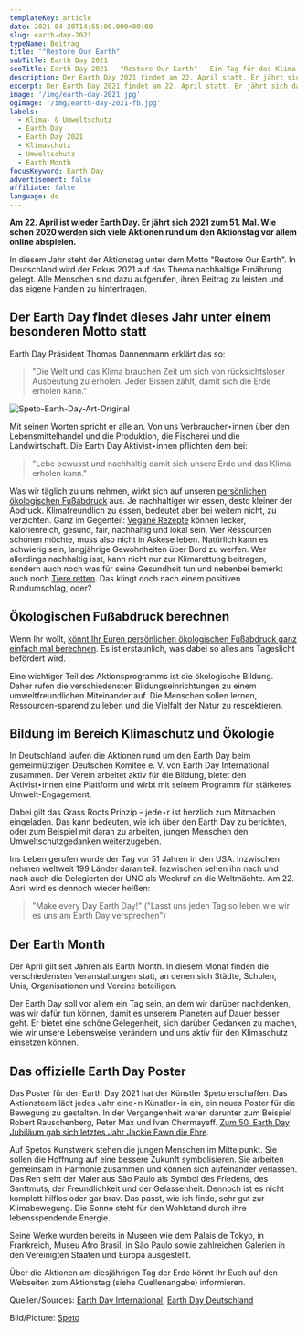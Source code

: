 ```yaml
---
templateKey: article
date: 2021-04-20T14:55:00.000+00:00
slug: earth-day-2021
typeName: Beitrag
title: '"Restore Our Earth"'
subTitle: Earth Day 2021
seoTitle: Earth Day 2021 – "Restore Our Earth" – Ein Tag für das Klima
description: Der Earth Day 2021 findet am 22. April statt. Er jährt sich damit zum 51. mal. Wie immer wird es rund um den Tag jede Menge Aktionen geben.
excerpt: Der Earth Day 2021 findet am 22. April statt. Er jährt sich damit zum 51. mal. Wie immer wird es rund um den Tag jede Menge Aktionen geben. Das Motto lautet in diesem Jahr "Restore Our Earth".
image: '/img/earth-day-2021.jpg'
ogImage: '/img/earth-day-2021-fb.jpg'
labels:
  - Klima- & Umweltschutz
  - Earth Day
  - Earth Day 2021
  - Klimaschutz
  - Umweltschutz
  - Earth Month
focusKeyword: Earth Day
advertisement: false
affiliate: false
language: de
---
```


**Am 22. April ist wieder Earth Day. Er jährt sich 2021 zum 51. Mal. Wie schon 2020 werden sich viele Aktionen rund um den Aktionstag vor allem online abspielen.**

In diesem Jahr steht der Aktionstag unter dem Motto "Restore Our Earth". In Deutschland wird der Fokus 2021 auf das Thema nachhaltige Ernährung gelegt. Alle Menschen sind dazu aufgerufen, ihren Beitrag zu leisten und das eigene Handeln zu hinterfragen.

## Der Earth Day findet dieses Jahr unter einem besonderen Motto statt

Earth Day Präsident Thomas Dannenmann erklärt das so:

> "Die Welt und das Klima brauchen Zeit um sich von rücksichtsloser Ausbeutung zu erholen. Jeder Bissen zählt, damit sich die Erde erholen kann."

![Speto-Earth-Day-Art-Original](/img/speto-earth-day-art-original-1-.jpg 'Original Earth Day Art © Speto (Link below)')

Mit seinen Worten spricht er alle an. Von uns Verbraucher⋆innen über den Lebensmittelhandel und die Produktion, die Fischerei und die Landwirtschaft. Die Earth Day Aktivist⋆innen pflichten dem bei:

> "Lebe bewusst und nachhaltig damit sich unsere Erde und das Klima erholen kann."

Was wir täglich zu uns nehmen, wirkt sich auf unseren [persönlichen ökologischen Fußabdruck](/2021/01/oekologischer-fussabdruck-co2-2021/) aus. Je nachhaltiger wir essen, desto kleiner der Abdruck. Klimafreundlich zu essen, bedeutet aber bei weitem nicht, zu verzichten. Ganz im Gegenteil: [Vegane Rezepte](/tag/vegane-rezepte/) können lecker, kalorienreich, gesund, fair, nachhaltig und lokal sein. Wer Ressourcen schonen möchte, muss also nicht in Askese leben. Natürlich kann es schwierig sein, langjährige Gewohnheiten über Bord zu werfen. Wer allerdings nachhaltig isst, kann nicht nur zur Klimarettung beitragen, sondern auch noch was für seine Gesundheit tun und nebenbei bemerkt auch noch [Tiere retten](/tag/vegan/tierrechte/). Das klingt doch nach einem positiven Rundumschlag, oder?

## Ökologischen Fußabdruck berechnen

Wenn Ihr wollt, [könnt Ihr Euren persönlichen ökologischen Fußabdruck ganz einfach mal berechnen](/2017/02/klimaschutz-und-vegane-ernaehrung/). Es ist erstaunlich, was dabei so alles ans Tageslicht befördert wird.

Eine wichtiger Teil des Aktionsprogramms ist die ökologische Bildung. Daher rufen die verschiedensten Bildungseinrichtungen zu einem umweltfreundlichen Miteinander auf. Die Menschen sollen lernen, Ressourcen-sparend zu leben und die Vielfalt der Natur zu respektieren.

## Bildung im Bereich Klimaschutz und Ökologie

In Deutschland laufen die Aktionen rund um den Earth Day beim gemeinnützigen Deutschen Komitee e. V. von Earth Day International zusammen. Der Verein arbeitet aktiv für die Bildung, bietet den Aktivist⋆innen eine Plattform und wirbt mit seinem Programm für stärkeres Umwelt-Engagement.

Dabei gilt das Grass Roots Prinzip – jede⋆r ist herzlich zum Mitmachen eingeladen. Das kann bedeuten, wie ich über den Earth Day zu berichten, oder zum Beispiel mit daran zu arbeiten, jungen Menschen den Umweltschutzgedanken weiterzugeben.

Ins Leben gerufen wurde der Tag vor 51 Jahren in den USA. Inzwischen nehmen weltweit 199 Länder daran teil. Inzwischen sehen ihn nach und nach auch die Delegierten der UNO als Weckruf an die Weltmächte. Am 22. April wird es dennoch wieder heißen:

> "Make every Day Earth Day!" ("Lasst uns jeden Tag so leben wie wir es uns am Earth Day versprechen")

## Der Earth Month

Der April gilt seit Jahren als Earth Month. In diesem Monat finden die verschiedensten Veranstaltungen statt, an denen sich Städte, Schulen, Unis, Organisationen und Vereine beteiligen.

Der Earth Day soll vor allem ein Tag sein, an dem wir darüber nachdenken, was wir dafür tun können, damit es unserem Planeten auf Dauer besser geht. Er bietet eine schöne Gelegenheit, sich darüber Gedanken zu machen, wie wir unsere Lebensweise verändern und uns aktiv für den Klimaschutz einsetzen können.

## Das offizielle Earth Day Poster

Das Poster für den Earth Day 2021 hat der Künstler Speto erschaffen. Das Aktionsteam lädt jedes Jahr eine⋆n Künstler⋆in ein, ein neues Poster für die Bewegung zu gestalten. In der Vergangenheit waren darunter zum Beispiel Robert Rauschenberg, Peter Max und Ivan Chermayeff. [Zum 50. Earth Day Jubiläum gab sich letztes Jahr Jackie Fawn die Ehre](/2020/04/50-jahre-earth-day/).

Auf Spetos Kunstwerk stehen die jungen Menschen im Mittelpunkt. Sie sollen die Hoffnung auf eine bessere Zukunft symbolisieren. Sie arbeiten gemeinsam in Harmonie zusammen und können sich aufeinander verlassen. Das Reh sieht der Maler aus São Paulo als Symbol des Friedens, des Sanftmuts, der Freundlichkeit und der Gelassenheit. Dennoch ist es nicht komplett hilflos oder gar brav. Das passt, wie ich finde, sehr gut zur Klimabewegung. Die Sonne steht für den Wohlstand durch ihre lebensspendende Energie.

Seine Werke wurden bereits in Museen wie dem Palais de Tokyo, in Frankreich, Museu Afro Brasil, in São Paulo sowie zahlreichen Galerien in den Vereinigten Staaten und Europa ausgestellt.

Über die Aktionen am diesjährigen Tag der Erde könnt Ihr Euch auf den Webseiten zum Aktionstag (siehe Quellenangabe) informieren.

Quellen/Sources: [Earth Day International](https://www.earthday.org/earth-day-2021/), [Earth Day Deutschland](https://www.earthday.de/)

Bild/Picture: [Speto](http://www.speto.com.br/about)
